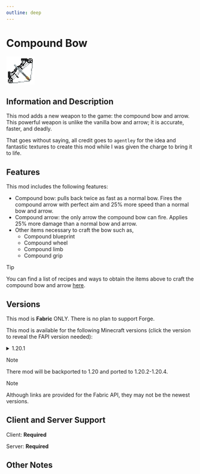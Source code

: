 ```yaml
---
outline: deep
---
```


<div id="mod-header">

# Compound Bow

<img src="./_assets/icon.png" width='75px' height='75px' draggable="false" class="mod-icon" />

</div>

## Information and Description

This mod adds a new weapon to the game: the compound bow and arrow.  This powerful weapon is unlike the vanilla bow and arrow; it is accurate, faster, and deadly.

That goes without saying, all credit goes to `agentley` for the idea and fantastic textures to create this mod while I was given the charge to bring it to life.

## Features

This mod includes the following features:

- Compound bow: pulls back twice as fast as a normal bow.  Fires the compound arrow with perfect aim and 25% more speed than a normal bow and arrow.
- Compound arrow: the only arrow the compound bow can fire.  Applies 25% more damage than a normal bow and arrow.
- Other items necessary to craft the bow such as,
    - Compound blueprint
    - Compound wheel
    - Compound limb
    - Compound grip

> [!TIP]
> You can find a list of recipes and ways to obtain the items above to craft the compound bow and arrow [here](./recipes.md).

## Versions

This mod is **Fabric** ONLY.  There is no plan to support Forge.

This mod is available for the following Minecraft versions (click the version to reveal the FAPI version needed):

<details>
<summary>1.20.1</summary>

- Fabric API version: <a href="https://modrinth.com/mod/fabric-api/version/0.92.0+1.20.1" target="_blank"> 0.92.0+1.20.1 </a>

</details>

> [!NOTE]
> There mod will be backported to 1.20 and ported to 1.20.2-1.20.4.

> [!NOTE]
> Although links are provided for the Fabric API, they may not be the newest versions.

## Client and Server Support

Client: **Required**

Server: **Required**

## Other Notes  